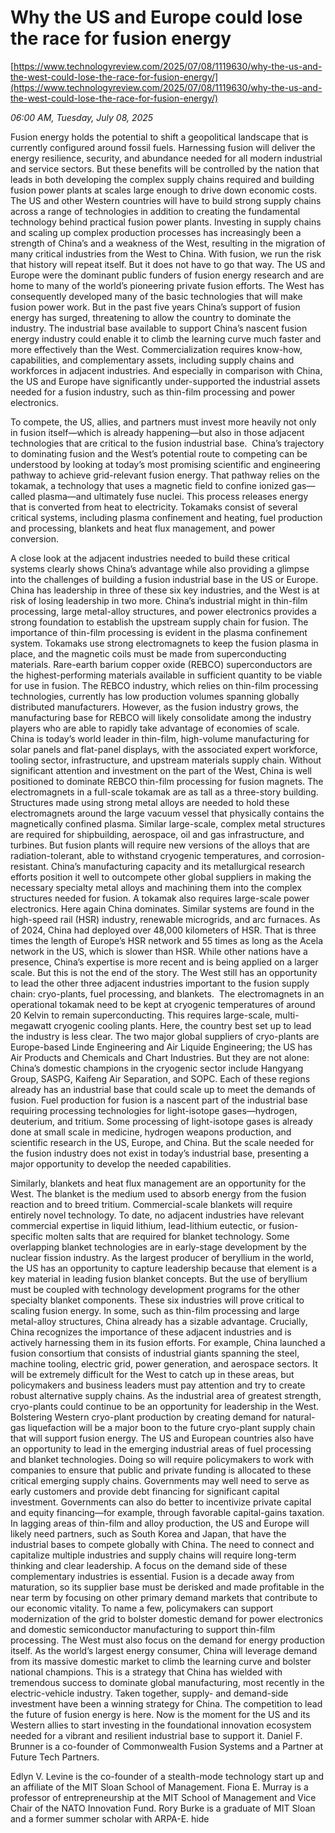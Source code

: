 # Why the US and Europe could lose the race for fusion energy

[https://www.technologyreview.com/2025/07/08/1119630/why-the-us-and-the-west-could-lose-the-race-for-fusion-energy/](https://www.technologyreview.com/2025/07/08/1119630/why-the-us-and-the-west-could-lose-the-race-for-fusion-energy/)

*06:00 AM, Tuesday, July 08, 2025*

Fusion energy holds the potential to shift a geopolitical landscape that is currently configured around fossil fuels. Harnessing fusion will deliver the energy resilience, security, and abundance needed for all modern industrial and service sectors. But these benefits will be controlled by the nation that leads in both developing the complex supply chains required and building fusion power plants at scales large enough to drive down economic costs. The US and other Western countries will have to build strong supply chains across a range of technologies in addition to creating the fundamental technology behind practical fusion power plants. Investing in supply chains and scaling up complex production processes has increasingly been a strength of China’s and a weakness of the West, resulting in the migration of many critical industries from the West to China. With fusion, we run the risk that history will repeat itself. But it does not have to go that way.  The US and Europe were the dominant public funders of fusion energy research and are home to many of the world’s pioneering private fusion efforts. The West has consequently developed many of the basic technologies that will make fusion power work. But in the past five years China’s support of fusion energy has surged, threatening to allow the country to dominate the industry.  The industrial base available to support China’s nascent fusion energy industry could enable it to climb the learning curve much faster and more effectively than the West. Commercialization requires know-how, capabilities, and complementary assets, including supply chains and workforces in adjacent industries. And especially in comparison with China, the US and Europe have significantly under-supported the industrial assets needed for a fusion industry, such as thin-film processing and power electronics.

To compete, the US, allies, and partners must invest more heavily not only in fusion itself—which is already happening—but also in those adjacent technologies that are critical to the fusion industrial base.  China’s trajectory to dominating fusion and the West’s potential route to competing can be understood by looking at today’s most promising scientific and engineering pathway to achieve grid-relevant fusion energy. That pathway relies on the tokamak, a technology that uses a magnetic field to confine ionized gas—called plasma—and ultimately fuse nuclei. This process releases energy that is converted from heat to electricity. Tokamaks consist of several critical systems, including plasma confinement and heating, fuel production and processing, blankets and heat flux management, and power conversion.

A close look at the adjacent industries needed to build these critical systems clearly shows China’s advantage while also providing a glimpse into the challenges of building a fusion industrial base in the US or Europe. China has leadership in three of these six key industries, and the West is at risk of losing leadership in two more. China’s industrial might in thin-film processing, large metal-alloy structures, and power electronics provides a strong foundation to establish the upstream supply chain for fusion.  The importance of thin-film processing is evident in the plasma confinement system. Tokamaks use strong electromagnets to keep the fusion plasma in place, and the magnetic coils must be made from superconducting materials. Rare-earth barium copper oxide (REBCO) superconductors are the highest-performing materials available in sufficient quantity to be viable for use in fusion. The REBCO industry, which relies on thin-film processing technologies, currently has low production volumes spanning globally distributed manufacturers. However, as the fusion industry grows, the manufacturing base for REBCO will likely consolidate among the industry players who are able to rapidly take advantage of economies of scale. China is today’s world leader in thin-film, high-volume manufacturing for solar panels and flat-panel displays, with the associated expert workforce, tooling sector, infrastructure, and upstream materials supply chain. Without significant attention and investment on the part of the West, China is well positioned to dominate REBCO thin-film processing for fusion magnets. The electromagnets in a full-scale tokamak are as tall as a three-story building. Structures made using strong metal alloys are needed to hold these electromagnets around the large vacuum vessel that physically contains the magnetically confined plasma. Similar large-scale, complex metal structures are required for shipbuilding, aerospace, oil and gas infrastructure, and turbines. But fusion plants will require new versions of the alloys that are radiation-tolerant, able to withstand cryogenic temperatures, and corrosion-resistant. China’s manufacturing capacity and its metallurgical research efforts position it well to outcompete other global suppliers in making the necessary specialty metal alloys and machining them into the complex structures needed for fusion.  A tokamak also requires large-scale power electronics. Here again China dominates. Similar systems are found in the high-speed rail (HSR) industry, renewable microgrids, and arc furnaces. As of 2024, China had deployed over 48,000 kilometers of HSR. That is three times the length of Europe’s HSR network and 55 times as long as the Acela network in the US, which is slower than HSR. While other nations have a presence, China’s expertise is more recent and is being applied on a larger scale. But this is not the end of the story. The West still has an opportunity to lead the other three adjacent industries important to the fusion supply chain: cryo-plants, fuel processing, and blankets.  The electromagnets in an operational tokamak need to be kept at cryogenic temperatures of around 20 Kelvin to remain superconducting. This requires large-scale, multi-megawatt cryogenic cooling plants. Here, the country best set up to lead the industry is less clear. The two major global suppliers of cryo-plants are Europe-based Linde Engineering and Air Liquide Engineering; the US has Air Products and Chemicals and Chart Industries. But they are not alone: China’s domestic champions in the cryogenic sector include Hangyang Group, SASPG, Kaifeng Air Separation, and SOPC. Each of these regions already has an industrial base that could scale up to meet the demands of fusion. Fuel production for fusion is a nascent part of the industrial base requiring processing technologies for light-isotope gases—hydrogen, deuterium, and tritium. Some processing of light-isotope gases is already done at small scale in medicine, hydrogen weapons production, and scientific research in the US, Europe, and China. But the scale needed for the fusion industry does not exist in today’s industrial base, presenting a major opportunity to develop the needed capabilities.

Similarly, blankets and heat flux management are an opportunity for the West. The blanket is the medium used to absorb energy from the fusion reaction and to breed tritium. Commercial-scale blankets will require entirely novel technology. To date, no adjacent industries have relevant commercial expertise in liquid lithium, lead-lithium eutectic, or fusion-specific molten salts that are required for blanket technology. Some overlapping blanket technologies are in early-stage development by the nuclear fission industry. As the largest producer of beryllium in the world, the US has an opportunity to capture leadership because that element is a key material in leading fusion blanket concepts. But the use of beryllium must be coupled with technology development programs for the other specialty blanket components. These six industries will prove critical to scaling fusion energy. In some, such as thin-film processing and large metal-alloy structures, China already has a sizable advantage. Crucially, China recognizes the importance of these adjacent industries and is actively harnessing them in its fusion efforts. For example, China launched a fusion consortium that consists of industrial giants spanning the steel, machine tooling, electric grid, power generation, and aerospace sectors. It will be extremely difficult for the West to catch up in these areas, but policymakers and business leaders must pay attention and try to create robust alternative supply chains. As the industrial area of greatest strength, cryo-plants could continue to be an opportunity for leadership in the West. Bolstering Western cryo-plant production by creating demand for natural-gas liquefaction will be a major boon to the future cryo-plant supply chain that will support fusion energy. The US and European countries also have an opportunity to lead in the emerging industrial areas of fuel processing and blanket technologies. Doing so will require policymakers to work with companies to ensure that public and private funding is allocated to these critical emerging supply chains. Governments may well need to serve as early customers and provide debt financing for significant capital investment. Governments can also do better to incentivize private capital and equity financing—for example, through favorable capital-gains taxation. In lagging areas of thin-film and alloy production, the US and Europe will likely need partners, such as South Korea and Japan, that have the industrial bases to compete globally with China. The need to connect and capitalize multiple industries and supply chains will require long-term thinking and clear leadership. A focus on the demand side of these complementary industries is essential. Fusion is a decade away from maturation, so its supplier base must be derisked and made profitable in the near term by focusing on other primary demand markets that contribute to our economic vitality. To name a few, policymakers can support modernization of the grid to bolster domestic demand for power electronics and domestic semiconductor manufacturing to support thin-film processing. The West must also focus on the demand for energy production itself. As the world’s largest energy consumer, China will leverage demand from its massive domestic market to climb the learning curve and bolster national champions. This is a strategy that China has wielded with tremendous success to dominate global manufacturing, most recently in the electric-vehicle industry. Taken together, supply- and demand-side investment have been a winning strategy for China. The competition to lead the future of fusion energy is here. Now is the moment for the US and its Western allies to start investing in the foundational innovation ecosystem needed for a vibrant and resilient industrial base to support it. Daniel F. Brunner is a co-founder of Commonwealth Fusion Systems and a Partner at Future Tech Partners.

Edlyn V. Levine is the co-founder of a stealth-mode technology start up and an affiliate of the MIT Sloan School of Management. Fiona E. Murray is a professor of entrepreneurship at the MIT School of Management and Vice Chair of the NATO Innovation Fund. Rory Burke is a graduate of MIT Sloan and a former summer scholar with ARPA-E. hide

